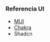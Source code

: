 ### Referencia UI

* [MUI](https://mui.com/material-ui/all-components/)
* [Chakra](https://www.chakra-ui.com/docs/components/concepts/overview)
* Shadcn